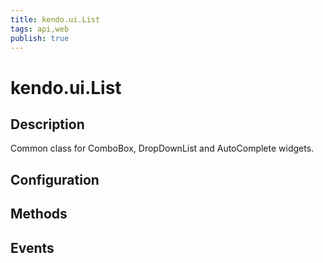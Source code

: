 ```yaml
---
title: kendo.ui.List
tags: api,web
publish: true
---
```


# kendo.ui.List

## Description



Common class for ComboBox, DropDownList and AutoComplete widgets.

## Configuration

## Methods

## Events